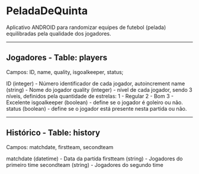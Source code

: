PeladaDeQuinta
==============

Aplicativo ANDROID para randomizar equipes de futebol (pelada) equilibradas pela qualidade dos jogadores.

------------------------------------------------------------------------------------------------------------------------
Jogadores - Table: players
------------------------------------------------------------------------------------------------------------------------
Campos: ID, name, quality, isgoalkeeper, status;

ID (integer)              - Número identificador de cada jogador, autoincrement
name (string)             - Nome do jogador
quality (integer)         - nível de cada jogador, sendo 3 níveis, definidos pela quantidade de estrelas:
                            1 - Regular
                            2 - Bom
                            3 - Excelente
isgoalkeeper (boolean)    -  define se o jogador é goleiro ou não.
status (boolean)          - define se o jogador está presente nesta partida ou não.


------------------------------------------------------------------------------------------------------------------------
Histórico - Table: history
------------------------------------------------------------------------------------------------------------------------
Campos: matchdate, firstteam, secondteam

matchdate (datetime)      - Data da partida
firstteam (string)        - Jogadores do primeiro time
secondteam (string)       - Jogadores do segundo time
